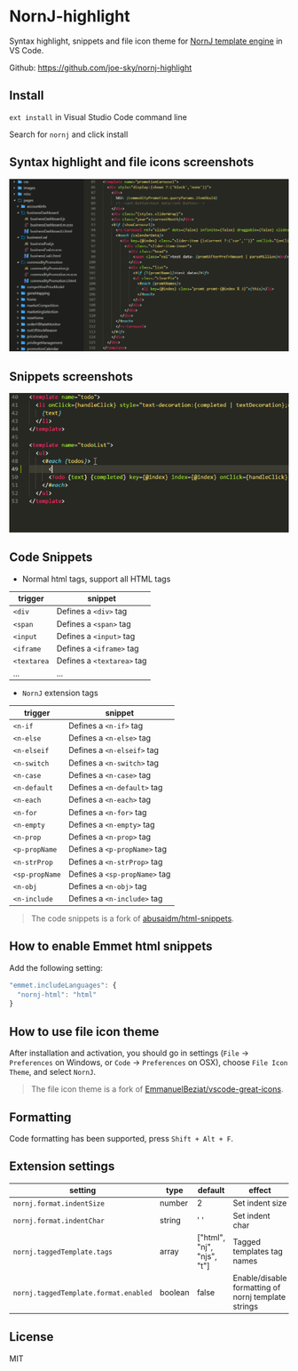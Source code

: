 # NornJ-highlight

Syntax highlight, snippets and file icon theme for [NornJ template engine](https://github.com/joe-sky/nornj) in VS Code.

Github: https://github.com/joe-sky/nornj-highlight

## Install

`ext install` in Visual Studio Code command line

Search for `nornj` and click install

## Syntax highlight and file icons screenshots

![nornj-template-example](images/screenshot.png)

## Snippets screenshots

![nornj-template-example](images/snippets.gif)

## Code Snippets

* Normal html tags, support all HTML tags

|trigger|snippet|
|-------|-------|
|`<div`|Defines a `<div>` tag|
|`<span`|Defines a `<span>` tag|
|`<input`|Defines a `<input>` tag|
|`<iframe`|Defines a `<iframe>` tag|
|`<textarea`|Defines a `<textarea>` tag|
|...|...|

* `NornJ` extension tags

|trigger|snippet|
|-------|-------|
|`<n-if`|Defines a `<n-if>` tag|
|`<n-else`|Defines a `<n-else>` tag|
|`<n-elseif`|Defines a `<n-elseif>` tag|
|`<n-switch`|Defines a `<n-switch>` tag|
|`<n-case`|Defines a `<n-case>` tag|
|`<n-default`|Defines a `<n-default>` tag|
|`<n-each`|Defines a `<n-each>` tag|
|`<n-for`|Defines a `<n-for>` tag|
|`<n-empty`|Defines a `<n-empty>` tag|
|`<n-prop`|Defines a `<n-prop>` tag|
|`<p-propName`|Defines a `<p-propName>` tag|
|`<n-strProp`|Defines a `<n-strProp>` tag|
|`<sp-propName`|Defines a `<sp-propName>` tag|
|`<n-obj`|Defines a `<n-obj>` tag|
|`<n-include`|Defines a `<n-include>` tag|

> The code snippets is a fork of [abusaidm/html-snippets](https://github.com/abusaidm/html-snippets).

## How to enable Emmet html snippets

Add the following setting:

```js
"emmet.includeLanguages": {
  "nornj-html": "html"
}
```

## How to use file icon theme

After installation and activation, you should go in settings (`File` → `Preferences` on Windows, or `Code` → `Preferences` on OSX), choose `File Icon Theme`, and select `NornJ`.

> The file icon theme is a fork of [EmmanuelBeziat/vscode-great-icons](https://github.com/EmmanuelBeziat/vscode-great-icons).

## Formatting

Code formatting has been supported, press `Shift + Alt + F`.

## Extension settings

|setting|type|default|effect|
|-------|----|-------|------|
|`nornj.format.indentSize`|number|2|Set indent size|
|`nornj.format.indentChar`|string|' '|Set indent char|
|`nornj.taggedTemplate.tags`|array|["html", "nj", "njs", "t"]|Tagged templates tag names|
|`nornj.taggedTemplate.format.enabled`|boolean|false|Enable/disable formatting of nornj template strings|

## License

MIT